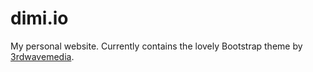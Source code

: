 # dimi.io

My personal website. Currently contains the lovely Bootstrap theme by [3rdwavemedia](http://themes.3rdwavemedia.com/).